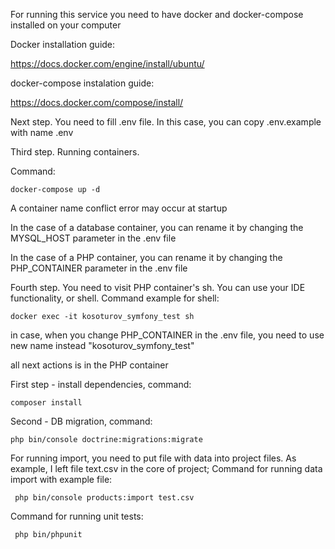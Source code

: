 For running this service you need to have docker and docker-compose installed on your computer

Docker installation guide:

https://docs.docker.com/engine/install/ubuntu/

docker-compose instalation guide:

https://docs.docker.com/compose/install/

Next step. You need to fill .env file. In this case, you can copy .env.example with name .env 

Third step. Running containers.

Command:

```shell
docker-compose up -d
```
A container name conflict error may occur at startup

In the case of a database container, you can rename it by changing the MYSQL_HOST parameter in the .env file

In the case of a PHP container, you can rename it by changing the PHP_CONTAINER parameter in the .env file

Fourth step. You need to visit PHP container's sh. 
You can use your IDE functionality, or shell. Command example for shell:

```shell
docker exec -it kosoturov_symfony_test sh
```
in case, when you change PHP_CONTAINER in the .env file, you need to use new name instead "kosoturov_symfony_test"

all next actions is in the PHP container

First step - install dependencies, command:

```shell
composer install
```
Second - DB migration, command:

```shell
php bin/console doctrine:migrations:migrate
```
For running import, you need to put file with data into project files. 
As example, I left file text.csv in the core of project;
Command for running data import with example file:
 
```shell
 php bin/console products:import test.csv
 ```
Command for running unit tests:
```shell
 php bin/phpunit 
```